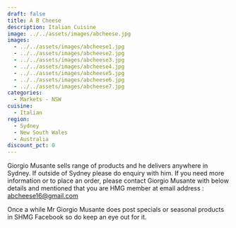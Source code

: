 ```yaml
---
draft: false
title: A B Cheese
description: Italian Cuisine
image: ../../assets/images/abcheese.jpg
images:
  - ../../assets/images/abcheese1.jpg
  - ../../assets/images/abcheese2.jpg
  - ../../assets/images/abcheese3.jpg
  - ../../assets/images/abcheese4.jpg
  - ../../assets/images/abcheese5.jpg
  - ../../assets/images/abcheese6.jpg
  - ../../assets/images/abcheese7.jpg
categories:
  - Markets - NSW
cuisine:
  - Italian
region:
  - Sydney
  - New South Wales
  - Australia
discount_pct: 0
---
```


Giorgio Musante sells range of products and he delivers anywhere in Sydney. If outside of Sydney please do enquiry with him. If you need more information or to place an order, please contact Giorgio Musante with below details and mentioned that you are HMG member at email address : abcheese16@gmail.com

Once a while Mr Giorgio Musante does post specials or seasonal products in SHMG Facebook so do keep an eye out for it.
